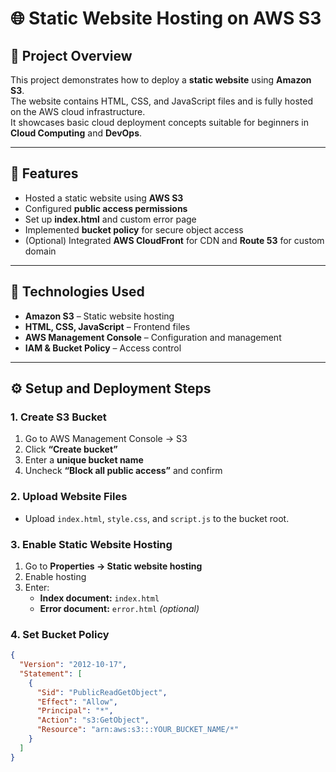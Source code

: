 # 🌐 Static Website Hosting on AWS S3

## 📖 Project Overview
This project demonstrates how to deploy a **static website** using **Amazon S3**.  
The website contains HTML, CSS, and JavaScript files and is fully hosted on the AWS cloud infrastructure.  
It showcases basic cloud deployment concepts suitable for beginners in **Cloud Computing** and **DevOps**.

---

## 🚀 Features
- Hosted a static website using **AWS S3**
- Configured **public access permissions**
- Set up **index.html** and custom error page
- Implemented **bucket policy** for secure object access
- (Optional) Integrated **AWS CloudFront** for CDN and **Route 53** for custom domain

---

## 🧰 Technologies Used
- **Amazon S3** – Static website hosting  
- **HTML, CSS, JavaScript** – Frontend files  
- **AWS Management Console** – Configuration and management  
- **IAM & Bucket Policy** – Access control  

---

## ⚙️ Setup and Deployment Steps

### 1. Create S3 Bucket
1. Go to AWS Management Console → S3  
2. Click **“Create bucket”**  
3. Enter a **unique bucket name**  
4. Uncheck **“Block all public access”** and confirm  

### 2. Upload Website Files
- Upload `index.html`, `style.css`, and `script.js` to the bucket root.

### 3. Enable Static Website Hosting
1. Go to **Properties → Static website hosting**  
2. Enable hosting  
3. Enter:  
   - **Index document:** `index.html`  
   - **Error document:** `error.html` *(optional)*

### 4. Set Bucket Policy
```json
{
  "Version": "2012-10-17",
  "Statement": [
    {
      "Sid": "PublicReadGetObject",
      "Effect": "Allow",
      "Principal": "*",
      "Action": "s3:GetObject",
      "Resource": "arn:aws:s3:::YOUR_BUCKET_NAME/*"
    }
  ]
}
